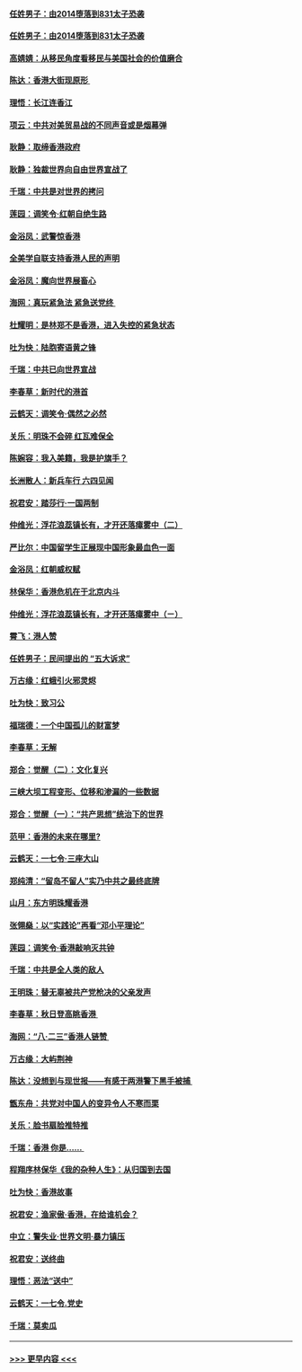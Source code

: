 #### [任姓男子：由2014堕落到831太子恐袭](../pages/nsc993/n11497326.md?t=09040233) 
#### [任姓男子：由2014堕落到831太子恐袭](../pages/nsc993/n11496683.md?t=09040233) 
#### [高婧婧：从移民角度看移民与美国社会的价值磨合](../pages/nsc993/n11495757.md?t=09040233) 
#### [陈达：香港大街现原形 ](../pages/nsc993/n11495441.md?t=09040233) 
#### [理悟：长江连香江](../pages/nsc993/n11495377.md?t=09040233) 
#### [项云：中共对美贸易战的不同声音或是烟幕弹](../pages/nsc993/n11494929.md?t=09040233) 
#### [耿静：取缔香港政府](../pages/nsc993/n11494218.md?t=09040233) 
#### [耿静：独裁世界向自由世界宣战了](../pages/nsc993/n11494190.md?t=09040233) 
#### [千瑞：中共是对世界的拷问](../pages/nsc993/n11493021.md?t=09040233) 
#### [莲园：调笑令‧红朝自绝生路](../pages/nsc993/n11493011.md?t=09040233) 
#### [金浴凤：武警惊香港](../pages/nsc993/n11492994.md?t=09040233) 
#### [全美学自联支持香港人民的声明](../pages/nsc993/n11492630.md?t=09040233) 
#### [金浴凤：魔向世界展畜心](../pages/nsc993/n11492599.md?t=09040233) 
#### [海网：真玩紧急法 紧急送党终 ](../pages/nsc993/n11492535.md?t=09040233) 
#### [杜耀明：是林郑不是香港，进入失控的紧急状态](../pages/nsc993/n11491420.md?t=09040233) 
#### [吐为快：陆胞寄语黄之锋](../pages/nsc993/n11491117.md?t=09040233) 
#### [千瑞：中共已向世界宣战](../pages/nsc993/n11490123.md?t=09040233) 
#### [李春草：新时代的港首](../pages/nsc993/n11489864.md?t=09040233) 
#### [云鹤天：调笑令·偶然之必然](../pages/nsc993/n11489701.md?t=09040233) 
#### [关乐：明珠不会碎 红瓦难保全](../pages/nsc993/n11489647.md?t=09040233) 
#### [陈婉容：我入美籍，我是护旗手？](../pages/nsc993/n11487908.md?t=09040233) 
#### [长洲散人：新兵车行 六四见闻](../pages/nsc993/n11487729.md?t=09040233) 
#### [祝君安：踏莎行‧一国两制](../pages/nsc993/n11487699.md?t=09040233) 
#### [仲维光：浮花浪蕊镇长有，才开还落瘴雾中（二）](../pages/nsc993/n11483286.md?t=09040233) 
#### [严比尔：中国留学生正展现中国形象最血色一面](../pages/nsc993/n11485145.md?t=09040233) 
#### [金浴凤：红朝威权赋](../pages/nsc993/n11485191.md?t=09040233) 
#### [林保华：香港危机在于北京内斗](../pages/nsc993/n11484593.md?t=09040233) 
#### [仲维光：浮花浪蕊镇长有，才开还落瘴雾中（ㄧ）](../pages/nsc993/n11483259.md?t=09040233) 
#### [霄飞：港人赞](../pages/nsc993/n11482957.md?t=09040233) 
#### [任姓男子：民间提出的 “五大诉求”](../pages/nsc993/n11482897.md?t=09040233) 
#### [万古缘：红蛾引火邪灵烬](../pages/nsc993/n11482886.md?t=09040233) 
#### [吐为快：致习公](../pages/nsc993/n11482867.md?t=09040233) 
#### [福瑞德：一个中国孤儿的财富梦](../pages/nsc993/n11482817.md?t=09040233) 
#### [李春草：无解](../pages/nsc993/n11482791.md?t=09040233) 
#### [郑合：觉醒（二）：文化复兴](../pages/nsc993/n11478025.md?t=09040233) 
#### [三峡大坝工程变形、位移和渗漏的一些数据](../pages/nsc993/n11478232.md?t=09040233) 
#### [郑合：觉醒（一）：“共产思想”统治下的世界](../pages/nsc993/n11477663.md?t=09040233) 
#### [范甲：香港的未来在哪里?](../pages/nsc993/n11477249.md?t=09040233) 
#### [云鹤天：一七令·三座大山](../pages/nsc993/n11477192.md?t=09040233) 
#### [郑纯清：“留岛不留人”实乃中共之最终底牌](../pages/nsc993/n11476160.md?t=09040233) 
#### [山月：东方明珠耀香港](../pages/nsc993/n11476077.md?t=09040233) 
#### [张翎燊：以“实践论”再看“邓小平理论”](../pages/nsc993/n11475733.md?t=09040233) 
#### [莲园：调笑令‧香港敲响灭共钟](../pages/nsc993/n11475723.md?t=09040233) 
#### [千瑞：中共是全人类的敌人](../pages/nsc993/n11475329.md?t=09040233) 
#### [王明珠：替无辜被共产党枪决的父亲发声](../pages/nsc993/n11474570.md?t=09040233) 
#### [李春草：秋日登高眺香港 ](../pages/nsc993/n11474491.md?t=09040233) 
#### [海网：“八·二三”香港人链赞 ](../pages/nsc993/n11474538.md?t=09040233) 
#### [万古缘：大屿荆神](../pages/nsc993/n11474401.md?t=09040233) 
#### [陈达：没想到与现世报——有感于两港警下黑手被捕 ](../pages/nsc993/n11472557.md?t=09040233) 
#### [甑东舟：共党对中国人的变异令人不寒而栗](../pages/nsc993/n11472496.md?t=09040233) 
#### [关乐：脸书扇脸推特推](../pages/nsc993/n11472488.md?t=09040233) 
#### [千瑞：香港  你是…… ](../pages/nsc993/n11472459.md?t=09040233) 
#### [程翔序林保华《我的杂种人生》：从归国到去国](../pages/nsc993/n11472369.md?t=09040233) 
#### [吐为快：香港故事](../pages/nsc993/n11471931.md?t=09040233) 
#### [祝君安：渔家傲‧香港，在给谁机会？](../pages/nsc993/n11469718.md?t=09040233) 
#### [中立：警失业‧世界文明‧暴力镇压](../pages/nsc993/n11467566.md?t=09040233) 
#### [祝君安：送终曲](../pages/nsc993/n11467546.md?t=09040233) 
#### [理悟：恶法“送中”](../pages/nsc993/n11467290.md?t=09040233) 
#### [云鹤天：一七令.党史](../pages/nsc993/n11464122.md?t=09040233) 
#### [千瑞：莫卖瓜](../pages/nsc993/n11463014.md?t=09040233) 

----
#### [ >>> 更早内容 <<< ](../indexes/nsc993-earlier.md)
